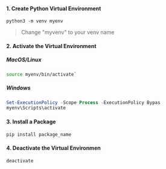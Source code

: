 #### 1. Create Python Virtual Environment
`python3 -m venv myenv`
> Change "myvenv" to your venv name
#### 2. Activate the Virtual Environment
##### MacOS/Linux
```bash
source myenv/bin/activate`
```
##### Windows
```powershell
Set-ExecutionPolicy -Scope Process -ExecutionPolicy Bypas
myenv\Scripts\activate
````
#### 3. Install a Package
```bash
pip install package_name
```
#### 4. Deactivate the Virtual Environmen

```bash
deactivate
```
